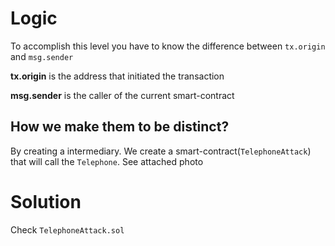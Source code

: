 # Logic

To accomplish this level you have to know the difference between `tx.origin` and `msg.sender`

**tx.origin** is the address that initiated the transaction

**msg.sender** is the caller of the current smart-contract

## How we make them to be distinct?

By creating a intermediary. We create a smart-contract(`TelephoneAttack`) that will call the `Telephone`. See attached photo

# Solution
Check `TelephoneAttack.sol`


